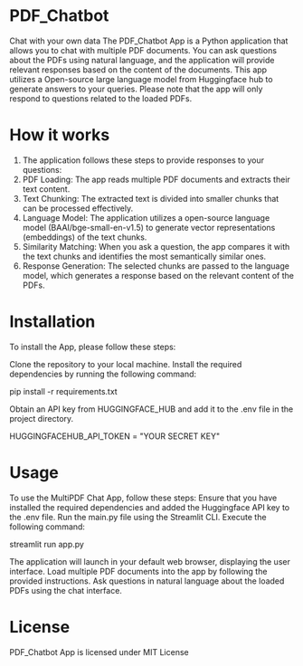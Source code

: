 # PDF_Chatbot
Chat with your own data
The PDF_Chatbot App is a Python application that allows you to chat with multiple PDF documents. You can ask questions about the PDFs using natural language, and the application will provide relevant responses based on the content of the documents. This app utilizes a Open-source large language model from Huggingface hub to generate answers to your queries. Please note that the app will only respond to questions related to the loaded PDFs.

# How it works
1) The application follows these steps to provide responses to your questions:
2) PDF Loading: The app reads multiple PDF documents and extracts their text content.
3) Text Chunking: The extracted text is divided into smaller chunks that can be processed effectively.
4) Language Model: The application utilizes a open-source language model (BAAI/bge-small-en-v1.5) to generate vector representations (embeddings) of the text chunks.
5) Similarity Matching: When you ask a question, the app compares it with the text chunks and identifies the most semantically similar ones.
6) Response Generation: The selected chunks are passed to the language model, which generates a response based on the relevant content of the PDFs.

# Installation
To install the App, please follow these steps:

Clone the repository to your local machine.
Install the required dependencies by running the following command:

pip install -r requirements.txt

Obtain an API key from HUGGINGFACE_HUB and add it to the .env file in the project directory.

HUGGINGFACEHUB_API_TOKEN = "YOUR SECRET KEY"

# Usage
To use the MultiPDF Chat App, follow these steps:
Ensure that you have installed the required dependencies and added the Huggingface API key to the .env file.
Run the main.py file using the Streamlit CLI. Execute the following command:

streamlit run app.py

The application will launch in your default web browser, displaying the user interface.
Load multiple PDF documents into the app by following the provided instructions.
Ask questions in natural language about the loaded PDFs using the chat interface.

# License
PDF_Chatbot App is licensed under MIT License
